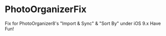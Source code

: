 # PhotoOrganizerFix
Fix for PhotoOrganizer8's "Import &amp; Sync" &amp; "Sort By" under iOS 9.x
Have Fun!
